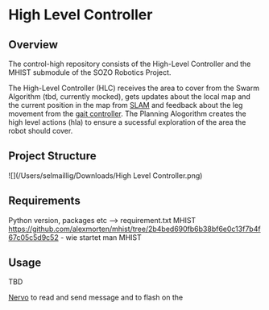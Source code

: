 # High Level Controller

## Overview 

The control-high repository consists of the High-Level Controller and the MHIST submodule of the SOZO Robotics Project.

The High-Level Controller (HLC) receives the area to cover from the Swarm Algorithm (tbd, currently mocked), gets updates about the local map and the current position in the map from [SLAM](https://github.com/codeuniversity/slam) and feedback about the leg movement from the [gait controller](https://github.com/codeuniversity/control-gait).
The Planning Alogorithm creates the high level actions (hla) to ensure a sucessful exploration of the area the robot should cover.

## Project Structure

![](/Users/selmaillig/Downloads/High Level Controller.png)

## Requirements

Python version, packages etc --> requirement.txt
MHIST https://github.com/alexmorten/mhist/tree/2b4bed690fb6b38bf6e0c13f7b4f67c05c5d9c52 - wie startet man MHIST 

## Usage

TBD

[Nervo](https://github.com/codeuniversity/nervo) to read and send message and to flash on the 

